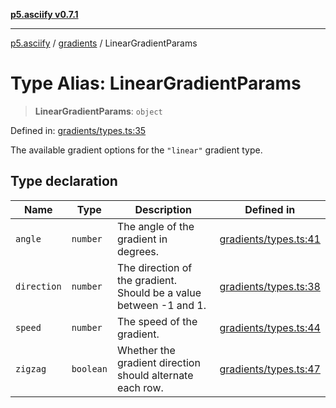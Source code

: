 [**p5.asciify v0.7.1**](../../../README.md)

***

[p5.asciify](../../../README.md) / [gradients](../README.md) / LinearGradientParams

# Type Alias: LinearGradientParams

> **LinearGradientParams**: `object`

Defined in: [gradients/types.ts:35](https://github.com/humanbydefinition/p5-asciify/blob/240f04ae8120d8b0eda0aa09e3fda1b41eb9a25b/src/lib/gradients/types.ts#L35)

The available gradient options for the `"linear"` gradient type.

## Type declaration

| Name | Type | Description | Defined in |
| ------ | ------ | ------ | ------ |
| <a id="angle"></a> `angle` | `number` | The angle of the gradient in degrees. | [gradients/types.ts:41](https://github.com/humanbydefinition/p5-asciify/blob/240f04ae8120d8b0eda0aa09e3fda1b41eb9a25b/src/lib/gradients/types.ts#L41) |
| <a id="direction"></a> `direction` | `number` | The direction of the gradient. Should be a value between -1 and 1. | [gradients/types.ts:38](https://github.com/humanbydefinition/p5-asciify/blob/240f04ae8120d8b0eda0aa09e3fda1b41eb9a25b/src/lib/gradients/types.ts#L38) |
| <a id="speed"></a> `speed` | `number` | The speed of the gradient. | [gradients/types.ts:44](https://github.com/humanbydefinition/p5-asciify/blob/240f04ae8120d8b0eda0aa09e3fda1b41eb9a25b/src/lib/gradients/types.ts#L44) |
| <a id="zigzag"></a> `zigzag` | `boolean` | Whether the gradient direction should alternate each row. | [gradients/types.ts:47](https://github.com/humanbydefinition/p5-asciify/blob/240f04ae8120d8b0eda0aa09e3fda1b41eb9a25b/src/lib/gradients/types.ts#L47) |
